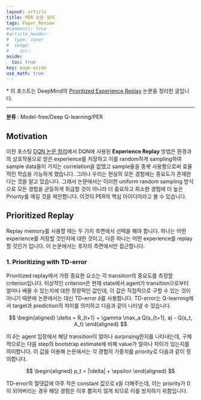 ```yaml
---
layout: article
title: PER 논문 정리
tags: Paper_Review
#comments: true
#article_header:
#  type: cover
#  image:
#    src:
aside:
  toc: true
key: page-aside
use_math: true
---
```


\* 이 포스트는 DeepMind의 [Prioritized Experience Replay](https://arxiv.org/pdf/1511.05952.pdf) 논문을 정리한 글입니다.

----------------------------------------------------------------------

**분류** : Model-free/Deep Q-learning/PER


## Motivation

  이전 포스팅 [DQN 논문 정리](https://loteeyoon.github.io/2022/01/04/DQN-%EB%85%BC%EB%AC%B8-%EC%A0%95%EB%A6%AC.html)에서 DQN에 사용된 **Experience Replay** 방법은 환경과의 상호작용으로 얻은 experience를 저장하고 이를 random하게 sampling하여 sample data들이 가지는 correlation을 없앴고 sample들을 중복 사용함으로써 효율적인 학습을 가능하게 했습니다. 그러나 우리는 현실의 모든 경험에는 중요도가 존재한다는 것을 알고 있습니다. 그래서 논문에서는 이러한 uniform random sampling 방식으로 모든 경험을 균등하게 취급할 것이 아니라 더 중요하고 희소한 경험에 더 높은 Priority를 매길 것을 제안합니다. 이것이 PER의 핵심 아이디어라고 볼 수 있습니다.

## Prioritized Replay

  Replay memory를 사용할 때는 두 가지 측면에서 선택을 해야 합니다. 하나는 어떤 experience를 저장할 것인지에 대한 것이고, 다른 하나는 어떤 experience를 replay할 것인가 입니다. 이 논문에서는 후자의 측면에서만 접근합니다.

### 1. Prioritizing with TD-error

  Prioritized replay에서 가장 중요한 요소는 각 transition의 중요도를 측정할 criterion입니다. 이상적인 criterion은 현재 state에서 agent가 transition으로부터 얼마나 배울 수 있는지에 대한 정량적인 값인데, 이 값은 직접적으로 구할 수 있는 것이 아니기 때문에 논문에서는 대신 TD-error $\delta$를 사용합니다. TD-error는 Q-learning에서 target과 prediction의 차이를 의미하고 다음과 같이 나타낼 수 있습니다.

$$
\begin{aligned}
\delta = R_{t+1} + \gamma \max_a Q(s_{t+1}, a) - Q(s_t, A_t)
\end{aligned}
$$

  이 $\delta$는 agent 입장에서 해당 transition이 얼마나 surprising한지를 나타내는데, 구체적으로는 다음 step의 bootstrap estimate에 비해 value가 얼마나 차이가 있는지를 의미합니다. 이 값을 이용해 논문에서는 각 경험의 가중치를 priority로 다음과 같이 정의합니다.

$$
\begin{aligned}
p_t = |\delta| + \epsilon
\end{aligned}
$$

  TD-error의 절댓값에 아주 작은 constant 값으로 $\epsilon$을 더해주는데, 이는 priority가 0이 되어버리는 경우 해당 경험은 이후 뽑히지 않게 되므로 이를 방지하기 위함입니다.
